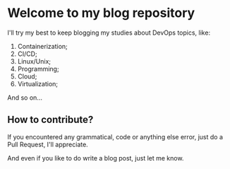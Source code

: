 # Welcome to my blog repository

I'll try my best to keep blogging my studies about DevOps topics, like:

1. Containerization;
2. CI/CD;
3. Linux/Unix;
4. Programming;
5. Cloud;
6. Virtualization;

And so on...

## How to contribute?

If you encountered any grammatical, code or anything else error, just do a Pull Request, I'll appreciate.

And even if you like to do write a blog post, just let me know.